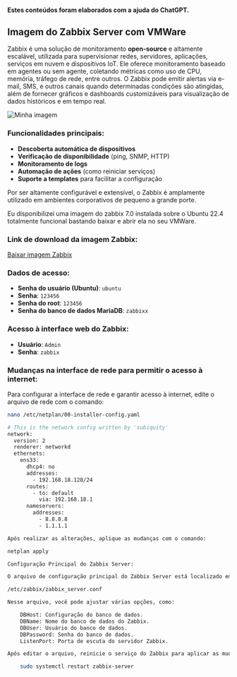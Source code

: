 
#### Estes conteúdos foram elaborados com a ajuda do ChatGPT.

## Imagem do Zabbix Server com VMWare
Zabbix é uma solução de monitoramento **open-source** e altamente escalável, utilizada para supervisionar redes, servidores, aplicações, serviços em nuvem e dispositivos IoT. Ele oferece monitoramento baseado em agentes ou sem agente, coletando métricas como uso de CPU, memória, tráfego de rede, entre outros. O Zabbix pode emitir alertas via e-mail, SMS, e outros canais quando determinadas condições são atingidas, além de fornecer gráficos e dashboards customizáveis para visualização de dados históricos e em tempo real.

![Minha imagem](https://github.com/mateusfilipeferraz/Redes-e-infraestrutura/blob/main/Zabbix%20serve%20no%20VMWare/Sem%20t%C3%ADtulo-1.png)


### Funcionalidades principais:

- **Descoberta automática de dispositivos**
- **Verificação de disponibilidade** (ping, SNMP, HTTP)
- **Monitoramento de logs**
- **Automação de ações** (como reiniciar serviços)
- **Suporte a templates** para facilitar a configuração

Por ser altamente configurável e extensível, o Zabbix é amplamente utilizado em ambientes corporativos de pequeno a grande porte.

Eu disponibilizei uma imagem do zabbix 7.0 instalada sobre o Ubuntu 22.4 totalmente funcional bastando baixar e abrir ela no 
seu VMWare.

### Link de download da imagem Zabbix:

[Baixar imagem Zabbix](https://drive.google.com/file/d/1s4CC6HW0vegTuLko47coUBWyYmTUPvVj/view?usp=sharing)

### Dados de acesso:

- **Senha do usuário (Ubuntu)**: `ubuntu`
- **Senha**: `123456`
- **Senha do root**: `123456`
- **Senha do banco de dados MariaDB**: `zabbixx`

### Acesso à interface web do Zabbix:

- **Usuário**: `Admin`
- **Senha**: `zabbix`

### Mudanças na interface de rede para permitir o acesso à internet:

Para configurar a interface de rede e garantir acesso à internet, edite o arquivo de rede com o comando:

```bash
nano /etc/netplan/00-installer-config.yaml

# This is the network config written by 'subiquity'
network:
  version: 2
  renderer: networkd
  ethernets:
    ens33:
      dhcp4: no
      addresses:
        - 192.168.18.128/24
      routes:
        - to: default
          via: 192.168.18.1
      nameservers:
        addresses:
          - 8.8.8.8
          - 1.1.1.1

Após realizar as alterações, aplique as mudanças com o comando:

netplan apply

Configuração Principal do Zabbix Server:

O arquivo de configuração principal do Zabbix Server está localizado em:

/etc/zabbix/zabbix_server.conf

Nesse arquivo, você pode ajustar várias opções, como:

    DBHost: Configuração do banco de dados.
    DBName: Nome do banco de dados do Zabbix.
    DBUser: Usuário do banco de dados.
    DBPassword: Senha do banco de dados.
    ListenPort: Porta de escuta do servidor Zabbix.

Após editar o arquivo, reinicie o serviço do Zabbix para aplicar as mudanças:

    sudo systemctl restart zabbix-server
